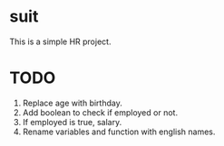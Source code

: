 # suit
This is a simple HR project.

# TODO
1. Replace age with birthday.
2. Add boolean to check if employed or not.
3. If employed is true, salary. 
4. Rename variables and function with english names.
